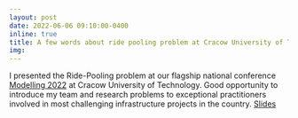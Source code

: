 ```yaml
---
layout: post
date: 2022-06-06 09:10:00-0400
inline: true
title: A few words about ride pooling problem at Cracow University of Technology
img:
---
```


I presented the Ride-Pooling problem at our flagship national conference [Modelling 2022](https://www.pk.edu.pl/index.php?option=com_content&view=article&id=4319:konferencja-modelling-modelowanie-podrozy-i-prognozowanie-ruchu-9-10-czerwca&lang=pl&Itemid=1118) at Cracow University of Technology. 
Good opportunity to introduce my team and research problems to exceptional practitioners involved in most challenging infrastructure projects in the country. [Slides](https://github.com/RafalKucharskiPK/rafalkucharskipk.github.io/blob/master/assets/img/Kucharski_pooling_modelling2022.pdf)
